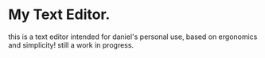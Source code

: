 # My Text Editor.

this is a text editor intended for daniel's personal use, 
based on ergonomics and simplicity! still a work in progress.
